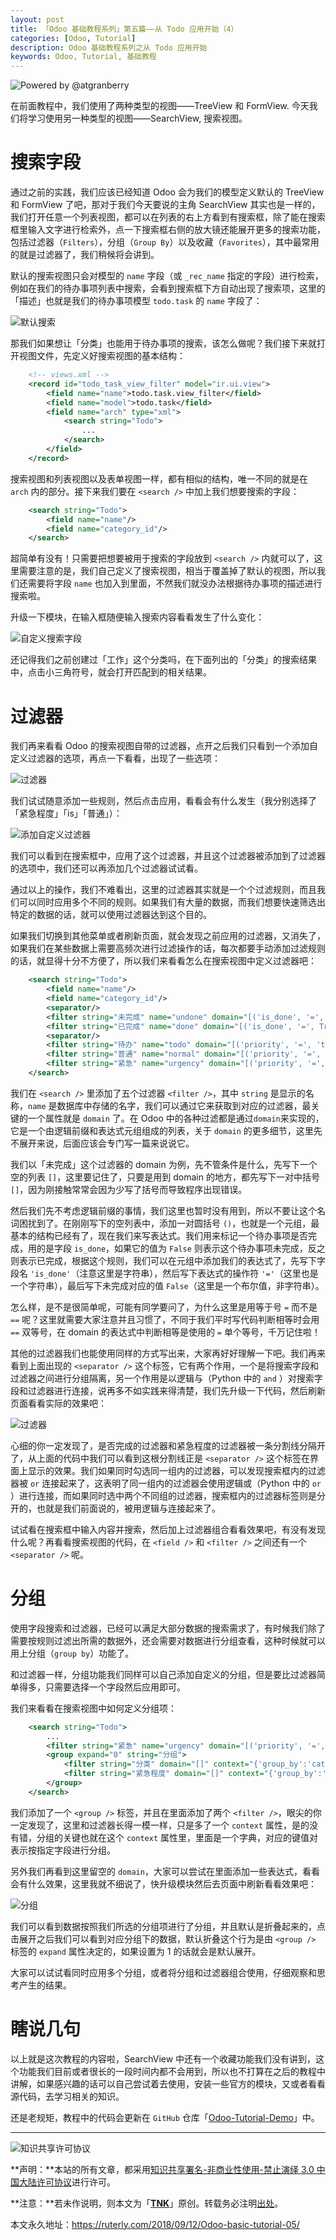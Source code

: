 ```yaml
---
layout: post
title: 「Odoo 基础教程系列」第五篇——从 Todo 应用开始（4）
categories: [Odoo, Tutorial]
description: Odoo 基础教程系列之从 Todo 应用开始
keywords: Odoo, Tutorial, 基础教程
---
```


![Powered by @atgranberry](/images/Odoo/hero-code.jpeg)

在前面教程中，我们使用了两种类型的视图——TreeView 和 FormView. 今天我们将学习使用另一种类型的视图——SearchView, 搜索视图。

# 搜索字段

通过之前的实践，我们应该已经知道 Odoo 会为我们的模型定义默认的 TreeView 和 FormView 了吧，那对于我们今天要说的主角 SearchView 其实也是一样的，我们打开任意一个列表视图，都可以在列表的右上方看到有搜索框，除了能在搜索框里输入文字进行检索外，点一下搜索框右侧的放大镜还能展开更多的搜索功能，包括过滤器（`Filters`），分组（`Group By`）以及收藏（`Favorites`），其中最常用的就是过滤器了，我们稍候将会讲到。

默认的搜索视图只会对模型的 `name` 字段（或 `_rec_name` 指定的字段）进行检索，例如在我们的待办事项列表中搜索，会看到搜索框下方自动出现了搜索项，这里的「描述」也就是我们的待办事项模型 `todo.task` 的 `name` 字段了：

![默认搜索](/images/Odoo/search-keyword.png)

那我们如果想让「分类」也能用于待办事项的搜索，该怎么做呢？我们接下来就打开视图文件，先定义好搜索视图的基本结构：

```xml
    <!-- views.xml -->
    <record id="todo_task_view_filter" model="ir.ui.view">
        <field name="name">todo.task.view_filter</field>
        <field name="model">todo.task</field>
        <field name="arch" type="xml">
            <search string="Todo">
                ...
            </search>
        </field>
    </record>
```

搜索视图和列表视图以及表单视图一样，都有相似的结构，唯一不同的就是在 `arch` 内的部分。接下来我们要在 `<search />` 中加上我们想要搜索的字段：

```xml
    <search string="Todo">
        <field name="name"/>
        <field name="category_id"/>
    </search>
```

超简单有没有！只需要把想要被用于搜索的字段放到 `<search />` 内就可以了，这里需要注意的是，我们自己定义了搜索视图，相当于覆盖掉了默认的视图，所以我们还需要将字段 `name` 也加入到里面，不然我们就没办法根据待办事项的描述进行搜索啦。

升级一下模块，在输入框随便输入搜索内容看看发生了什么变化：

![自定义搜索字段](/images/Odoo/search-field.png)

还记得我们之前创建过「工作」这个分类吗，在下面列出的「分类」的搜索结果中，点击小三角符号，就会打开匹配到的相关结果。

# 过滤器

我们再来看看 Odoo 的搜索视图自带的过滤器，点开之后我们只看到一个添加自定义过滤器的选项，再点一下看看，出现了一些选项：

![过滤器](/images/Odoo/filter.png)

我们试试随意添加一些规则，然后点击应用，看看会有什么发生（我分别选择了「紧急程度」「is」「普通」）：

![添加自定义过滤器](/images/Odoo/custom-filter.png)

我们可以看到在搜索框中，应用了这个过滤器，并且这个过滤器被添加到了过滤器的选项中，我们还可以再添加几个过滤器试试看。

通过以上的操作，我们不难看出，这里的过滤器其实就是一个个过滤规则，而且我们可以同时应用多个不同的规则。如果我们有大量的数据，而我们想要快速筛选出特定的数据的话，就可以使用过滤器达到这个目的。

如果我们切换到其他菜单或者刷新页面，就会发现之前应用的过滤器，又消失了，如果我们在某些数据上需要高频次进行过滤操作的话，每次都要手动添加过滤规则的话，就显得十分不方便了，所以我们来看看怎么在搜索视图中定义过滤器吧：

```xml
    <search string="Todo">
        <field name="name"/>
        <field name="category_id"/>
        <separator/>
        <filter string="未完成" name="undone" domain="[('is_done', '=', False)]"/>
        <filter string="已完成" name="done" domain="[('is_done', '=', True)]"/>
        <separator/>
        <filter string="待办" name="todo" domain="[('priority', '=', 'todo')]"/>
        <filter string="普通" name="normal" domain="[('priority', '=', 'normal')]"/>
        <filter string="紧急" name="urgency" domain="[('priority', '=', 'urgency')]"/>
    </search>
```

我们在 `<search />` 里添加了五个过滤器 `<filter />`，其中 `string` 是显示的名称，`name` 是数据库中存储的名字，我们可以通过它来获取到对应的过滤器，最关键的一个属性就是 `domain` 了。在 Odoo 中的各种过滤都是通过`domain`来实现的，它是一个由逻辑前缀和表达式元组组成的列表，关于 `domain` 的更多细节，这里先不展开来说，后面应该会专门写一篇来说说它。

我们以「未完成」这个过滤器的 domain 为例，先不管条件是什么，先写下一个空的列表 `[]`，这里要记住了，只要是用到 domain 的地方，都先写下一对中括号 `[]`，因为刚接触常常会因为少写了括号而导致程序出现错误。

然后我们先不考虑逻辑前缀的事情，我们这里也暂时没有用到，所以不要让这个名词困扰到了。在刚刚写下的空列表中，添加一对圆括号 `()`，也就是一个元组，最基本的结构已经有了，现在我们来写表达式。我们用来标记一个待办事项是否完成，用的是字段 `is_done`，如果它的值为 `False` 则表示这个待办事项未完成，反之则表示已完成，根据这个规则，我们可以在元组中添加我们的表达式了，先写下字段名 `'is_done'`（注意这里是字符串），然后写下表达式的操作符 `'='`（这里也是一个字符串），最后写下未完成对应的值 `False`（这里是一个布尔值，非字符串）。

怎么样，是不是很简单呢，可能有同学要问了，为什么这里是用等于号 `=` 而不是 `==` 呢？这里就需要大家注意并且习惯了，不同于我们平时写代码判断相等时会用 `==` 双等号，在 domain 的表达式中判断相等是使用的 `=` 单个等号，千万记住啦！

其他的过滤器我们也能使用同样的方式写出来，大家再好好理解一下吧。我们再来看到上面出现的 `<separator />` 这个标签，它有两个作用，一个是将搜索字段和过滤器之间进行分组隔离，另一个作用是以逻辑与（Python 中的 `and` ）对搜索字段和过滤器进行连接，说再多不如实践来得清楚，我们先升级一下代码，然后刷新页面看看实际的效果吧：

![过滤器](/images/Odoo/filters.png)

心细的你一定发现了，是否完成的过滤器和紧急程度的过滤器被一条分割线分隔开了，从上面的代码中我们可以看到这根分割线正是 `<separator />` 这个标签在界面上显示的效果。我们如果同时勾选同一组内的过滤器，可以发现搜索框内的过滤器被 `or` 连接起来了，这表明了同一组内的过滤器会使用逻辑或（Python 中的 `or` ）进行连接，而如果同时选中两个不同组的过滤器，搜索框内的过滤器标签则是分开的，也就是我们前面说的，被用逻辑与连接起来了。

试试看在搜索框中输入内容并搜索，然后加上过滤器组合看看效果吧，有没有发现什么呢？再看看搜索视图的代码，在 `<field />` 和 `<filter />` 之间还有一个 `<separator />` 呢。

# 分组

使用字段搜索和过滤器，已经可以满足大部分数据的搜索需求了，有时候我们除了需要按规则过滤出所需的数据外，还会需要对数据进行分组查看，这种时候就可以用上分组（`group by`）功能了。

和过滤器一样，分组功能我们同样可以自己添加自定义的分组，但是要比过滤器简单得多，只需要选择一个字段然后应用即可。

我们来看看在搜索视图中如何定义分组项：

```xml
    <search string="Todo">
        ...
        <filter string="紧急" name="urgency" domain="[('priority', '=', 'urgency')]"/>
        <group expand="0" string="分组">
            <filter string="分类" domain="[]" context="{'group_by':'category_id'}"/>
            <filter string="紧急程度" domain="[]" context="{'group_by':'priority'}"/>
        </group>
    </search>
```

我们添加了一个 `<group />` 标签，并且在里面添加了两个 `<filter />`，眼尖的你一定发现了，这里和过滤器长得一模一样，只是多了一个 `context` 属性，是的没有错，分组的关键也就在这个 `context` 属性里，里面是一个字典，对应的键值对表示按指定字段进行分组。

另外我们再看到这里留空的 `domain`，大家可以尝试在里面添加一些表达式，看看会有什么效果，这里我就不细说了，快升级模块然后去页面中刷新看看效果吧：

![分组](/images/Odoo/groupby.png)

我们可以看到数据按照我们所选的分组项进行了分组，并且默认是折叠起来的，点击展开之后我们可以看到对应分组下的数据，默认折叠这个行为是由 `<group />` 标签的 `expand` 属性决定的，如果设置为 1 的话就会是默认展开。

大家可以试试看同时应用多个分组，或者将分组和过滤器组合使用，仔细观察和思考产生的结果。

# 瞎说几句

以上就是这次教程的内容啦，SearchView 中还有一个收藏功能我们没有讲到，这个功能我们目前或者很长的一段时间内都不会用到，所以也不打算在之后的教程中讲解，如果感兴趣的话可以自己尝试着去使用，安装一些官方的模块，又或者看看源代码，去学习相关的知识。

还是老规矩，教程中的代码会更新在 `GitHub` 仓库「[Odoo-Tutorial-Demo](https://github.com/ruter/Odoo-Tutorial-Demo)」中。

---

![知识共享许可协议](https://i.creativecommons.org/l/by-nc-nd/3.0/cn/88x31.png)

**声明：**本站的所有文章，都采用[知识共享署名-非商业性使用-禁止演绎 3.0 中国大陆许可协议](http://creativecommons.org/licenses/by-nc-nd/3.0/cn/)进行许可。

**注意：**若未作说明，则本文为「[**TNK**](https://ruterly.com/)」原创。转载务必注明[出处](https://ruterly.com/2018/09/12/Odoo-basic-tutorial-05/)。

本文永久地址：https://ruterly.com/2018/09/12/Odoo-basic-tutorial-05/